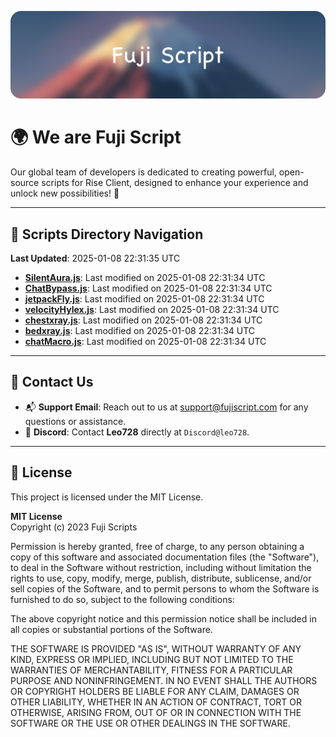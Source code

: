 ![Banner](.github/b.webp)

# 🌍 **We are Fuji Script**

Our global team of developers is dedicated to creating powerful, open-source scripts for Rise Client, designed to enhance your experience and unlock new possibilities! 🌟

---
<!-- SCRIPTS_NAVIGATION_START -->
## 📂 **Scripts Directory Navigation**

**Last Updated**: 2025-01-08 22:31:35 UTC

- **[SilentAura.js](scripts/SilentAura.js)**: Last modified on 2025-01-08 22:31:34 UTC
- **[ChatBypass.js](scripts/ChatBypass.js)**: Last modified on 2025-01-08 22:31:34 UTC
- **[jetpackFly.js](scripts/jetpackFly.js)**: Last modified on 2025-01-08 22:31:34 UTC
- **[velocityHylex.js](scripts/velocityHylex.js)**: Last modified on 2025-01-08 22:31:34 UTC
- **[chestxray.js](scripts/chestxray.js)**: Last modified on 2025-01-08 22:31:34 UTC
- **[bedxray.js](scripts/bedxray.js)**: Last modified on 2025-01-08 22:31:34 UTC
- **[chatMacro.js](scripts/chatMacro.js)**: Last modified on 2025-01-08 22:31:34 UTC

<!-- SCRIPTS_NAVIGATION_END -->

---

## 💬 **Contact Us**  
- 📬 **Support Email**: Reach out to us at [support@fujiscript.com](mailto:support@fujiscript.com) for any questions or assistance.  
- 💬 **Discord**: Contact **Leo728** directly at `Discord@leo728`.

---

## 📜 **License**

This project is licensed under the MIT License.  

**MIT License**  
Copyright (c) 2023 Fuji Scripts  

Permission is hereby granted, free of charge, to any person obtaining a copy of this software and associated documentation files (the "Software"), to deal in the Software without restriction, including without limitation the rights to use, copy, modify, merge, publish, distribute, sublicense, and/or sell copies of the Software, and to permit persons to whom the Software is furnished to do so, subject to the following conditions:  

The above copyright notice and this permission notice shall be included in all copies or substantial portions of the Software.  

THE SOFTWARE IS PROVIDED "AS IS", WITHOUT WARRANTY OF ANY KIND, EXPRESS OR IMPLIED, INCLUDING BUT NOT LIMITED TO THE WARRANTIES OF MERCHANTABILITY, FITNESS FOR A PARTICULAR PURPOSE AND NONINFRINGEMENT. IN NO EVENT SHALL THE AUTHORS OR COPYRIGHT HOLDERS BE LIABLE FOR ANY CLAIM, DAMAGES OR OTHER LIABILITY, WHETHER IN AN ACTION OF CONTRACT, TORT OR OTHERWISE, ARISING FROM, OUT OF OR IN CONNECTION WITH THE SOFTWARE OR THE USE OR OTHER DEALINGS IN THE SOFTWARE.  
